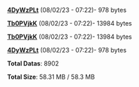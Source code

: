 [**4DyWzPLt**](/data/4DyWzPLt.txt) (08/02/23 - 07:22)- 978 bytes

[**Tb0PVjkK**](/data/Tb0PVjkK.txt) (08/02/23 - 07:22)- 13984 bytes

[**Tb0PVjkK**](/data/Tb0PVjkK.txt) (08/02/23 - 07:22)- 13984 bytes

[**4DyWzPLt**](/data/4DyWzPLt.txt) (08/02/23 - 07:22)- 978 bytes

**Total Datas**: 8902

**Total Size**: 58.31 MB / 58.3 MB
